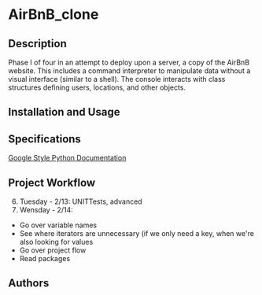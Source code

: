 # AirBnB_clone

## Description
Phase I of four in an attempt to deploy upon a server, a copy of the AirBnB website. This includes a command interpreter to manipulate data without a visual interface (similar to a shell). The console interacts with class structures defining users, locations, and other objects.

## Installation and Usage
<goes here>

## Specifications
[Google Style Python Documentation](http://sphinxcontrib-napoleon.readthedocs.io/en/latest/example_google.html)

## Project Workflow
6. Tuesday  - 2/13: UNITTests, advanced
7. Wensday  - 2/14:

* Go over variable names
* See where iterators are unnecessary (if we only need a key, when we're also looking for values
* Go over project flow
* Read packages

## Authors